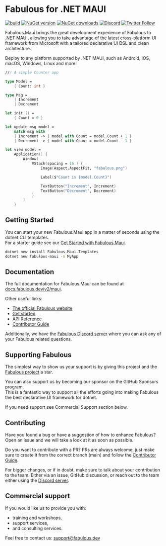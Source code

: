 # Fabulous for .NET MAUI

[![build](https://img.shields.io/github/actions/workflow/status/fabulous-dev/Fabulous.Maui/build.yml?branch=main)](https://github.com/fabulous-dev/Fabulous.Maui/actions/workflows/build.yml) [![NuGet version](https://img.shields.io/nuget/v/Fabulous.Maui)](https://www.nuget.org/packages/Fabulous.Maui) [![NuGet downloads](https://img.shields.io/nuget/dt/Fabulous.Maui)](https://www.nuget.org/packages/Fabulous.Maui) [![Discord](https://img.shields.io/discord/716980335593914419?label=discord&logo=discord)](https://discord.gg/bpTJMbSSYK) [![Twitter Follow](https://img.shields.io/twitter/follow/FabulousAppDev?style=social)](https://twitter.com/FabulousAppDev)

Fabulous.Maui brings the great development experience of Fabulous to .NET MAUI, allowing you to take advantage of the latest cross-platform UI framework from Microsoft with a tailored declarative UI DSL and clean architecture.

Deploy to any platform supported by .NET MAUI, such as Android, iOS, macOS, Windows, Linux and more!

```fs
/// A simple Counter app

type Model =
    { Count: int }

type Msg =
    | Increment
    | Decrement

let init () =
    { Count = 0 }

let update msg model =
    match msg with
    | Increment -> { model with Count = model.Count + 1 }
    | Decrement -> { model with Count = model.Count - 1 }

let view model =
    Application() {
        Window(
            VStack(spacing = 16.) {
                Image(Aspect.AspectFit, "fabulous.png")

                Label($"Count is {model.Count}")

                TextButton("Increment", Increment)
                TextButton("Decrement", Decrement)
            }
        )
    }
```

## Getting Started

You can start your new Fabulous.Maui app in a matter of seconds using the dotnet CLI templates.  
For a starter guide see our [Get Started with Fabulous.Maui](https://fabulous.dev/maui/get-started).

```sh
dotnet new install Fabulous.Maui.Templates
dotnet new fabulous-maui -n MyApp
```

## Documentation

The full documentation for Fabulous.Maui can be found at [docs.fabulous.dev/v2/maui](https://docs.fabulous.dev/v2/maui).

Other useful links:
- [The official Fabulous website](https://fabulous.dev)
- [Get started](https://fabulous.dev/maui/get-started)
- [API Reference](https://api.fabulous.dev/v2/maui)
- [Contributor Guide](CONTRIBUTING.md)

Additionally, we have the [Fabulous Discord server](https://discord.gg/bpTJMbSSYK) where you can ask any of your Fabulous related questions.

## Supporting Fabulous

The simplest way to show us your support is by giving this project and the [Fabulous project](https://github.com/fabulous-dev/Fabulous) a star.

You can also support us by becoming our sponsor on the GitHub Sponsors program.  
This is a fantastic way to support all the efforts going into making Fabulous the best declarative UI framework for dotnet.

If you need support see Commercial Support section below.

## Contributing

Have you found a bug or have a suggestion of how to enhance Fabulous? Open an issue and we will take a look at it as soon as possible.

Do you want to contribute with a PR? PRs are always welcome, just make sure to create it from the correct branch (main) and follow the [Contributor Guide](CONTRIBUTING.md).

For bigger changes, or if in doubt, make sure to talk about your contribution to the team. Either via an issue, GitHub discussion, or reach out to the team either using the [Discord server](https://discord.gg/bpTJMbSSYK).

## Commercial support

If you would like us to provide you with:

- training and workshops,
- support services,
- and consulting services.

Feel free to contact us: [support@fabulous.dev](mailto:support@fabulous.dev)